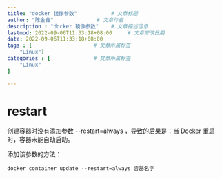 ```yaml
---
title: "docker 镜像参数"           # 文章标题
author: "陈金鑫"              # 文章作者
description : "docker 镜像参数"    # 文章描述信息
lastmod: 2022-09-06T11:33:18+08:00     # 文章修改日期
date: 2022-09-06T11:33:18+08:00
tags : [                    # 文章所属标签
    "Linux"]
categories : [              # 文章所属标签
    "Linux"
]

---
```

# restart
创建容器时没有添加参数  --restart=always ，导致的后果是：当 Docker 重启时，容器未能自动启动。

添加该参数的方法：
```
docker container update --restart=always 容器名字
```